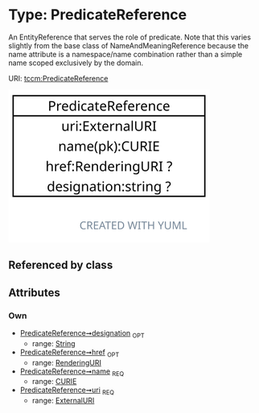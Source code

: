 
# Type: PredicateReference


An EntityReference that serves the role of predicate. Note that this varies slightly from the base class of
NameAndMeaningReference because the name attribute is a namespace/name combination rather than a simple name
scoped exclusively by the domain.

URI: [tccm:PredicateReference](https://hotecosystem.org/tccm/PredicateReference)


![img](images/PredicateReference.svg)

## Referenced by class


## Attributes


### Own

 * [PredicateReference➞designation](PredicateReference_designation.md)  <sub>OPT</sub>
    * range: [String](types/String.md)
 * [PredicateReference➞href](PredicateReference_href.md)  <sub>OPT</sub>
    * range: [RenderingURI](types/RenderingURI.md)
 * [PredicateReference➞name](PredicateReference_name.md)  <sub>REQ</sub>
    * range: [CURIE](types/CURIE.md)
 * [PredicateReference➞uri](PredicateReference_uri.md)  <sub>REQ</sub>
    * range: [ExternalURI](types/ExternalURI.md)
